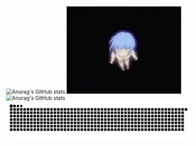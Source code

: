 ![Anurag's GitHub stats](501fc70d39d88f32ce870dfae7bc144f(1).gif)
![Anurag's GitHub stats](b0d79ca9d4965a987b81c0f30e47d9ff.gif)
![Anurag's GitHub stats](https://github-readme-stats.vercel.app/api?username=anuraghazra&show_icons=true&theme=radical)
![](github-contribution-grid-snake.svg)

